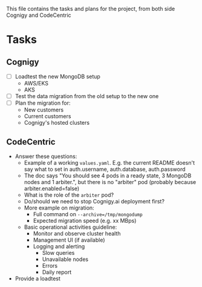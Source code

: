 This file contains the tasks and plans for the project, from both side Cognigy and CodeCentric

# Tasks
## Cognigy

- [ ] Loadtest the new MongoDB setup
  - AWS/EKS
  - AKS
- [ ] Test the data migration from the old setup to the new one
- [ ] Plan the migration for:
  - New customers
  - Current customers
  - Cognigy's hosted clusters

## CodeCentric
- Answer these questions:
  - Example of a working `values.yaml`. E.g. the current README doesn't say what to set in auth.username, auth.database, auth.password
  - The doc says "You should see 4 pods in a ready state, 3 MongoDB nodes and 1 arbiter.", but there is no "arbiter" pod (probably because arbiter.enabled=false)
  - What is the role of the `arbiter` pod?
  - Do/should we need to stop Cognigy.ai deployment first?
  - More example on migration:
    - Full command on `--archive=/tmp/mongodump`
    - Expected migration speed (e.g. xx MBps)
  - Basic operational activities guideline:
    - Monitor and observe cluster health
    - Management UI (if available)
    - Logging and alerting
      - Slow queries
      - Unavailable nodes
      - Errors
      - Daily report
- Provide a loadtest